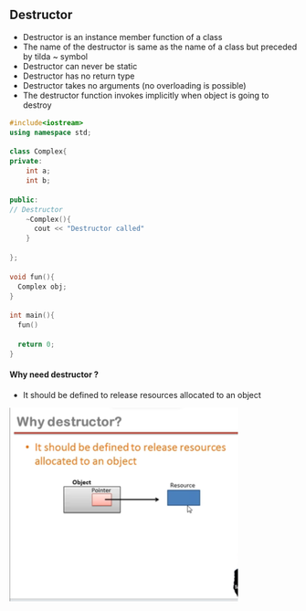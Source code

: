 ## Destructor

- Destructor is an instance member function of a class
- The name of the destructor is same as the name of a class but preceded by tilda ~ symbol
- Destructor can never be static
- Destructor has no return type
- Destructor takes no arguments (no overloading is possible)
- The destructor function invokes implicitly when object is going to destroy

```cpp
#include<iostream>
using namespace std;

class Complex{
private:
    int a;
    int b;

public:
// Destructor
    ~Complex(){
      cout << "Destructor called"
    }

};

void fun(){
  Complex obj;
}

int main(){
  fun()

  return 0;
}
```

#### Why need destructor ?

- It should be defined to release resources allocated to an object

<img src="notes/destructor.png" width="400">
